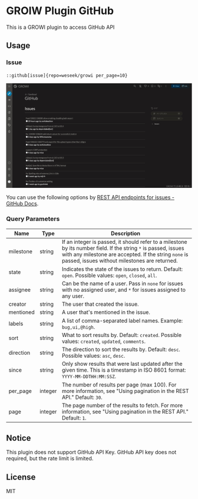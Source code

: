 # GROIW Plugin GitHub

This is a GROWI plugin to access GitHub API

## Usage

### Issue
  
```
::github[issue]{repo=weseek/growi per_page=10}
```

![](./screenshots/issues.jpg)

You can use the following options by [REST API endpoints for issues \- GitHub Docs](https://docs.github.com/en/rest/issues/issues?apiVersion=2022-11-28).

### Query Parameters

| Name      | Type    | Description                                                                                                                                                                                                 |
|-----------|---------|-------------------------------------------------------------------------------------------------------------------------------------------------------------------------------------------------------------|
| milestone | string  | If an integer is passed, it should refer to a milestone by its number field. If the string `*` is passed, issues with any milestone are accepted. If the string `none` is passed, issues without milestones are returned. |
| state     | string  | Indicates the state of the issues to return. Default: `open`. Possible values: `open`, `closed`, `all`.                                                                                                      |
| assignee  | string  | Can be the name of a user. Pass in `none` for issues with no assigned user, and `*` for issues assigned to any user.                                                                                         |
| creator   | string  | The user that created the issue.                                                                                                                                                                             |
| mentioned | string  | A user that's mentioned in the issue.                                                                                                                                                                        |
| labels    | string  | A list of comma-separated label names. Example: `bug,ui,@high`.                                                                                                                                              |
| sort      | string  | What to sort results by. Default: `created`. Possible values: `created`, `updated`, `comments`.                                                                                                              |
| direction | string  | The direction to sort the results by. Default: `desc`. Possible values: `asc`, `desc`.                                                                                                                        |
| since     | string  | Only show results that were last updated after the given time. This is a timestamp in ISO 8601 format: `YYYY-MM-DDTHH:MM:SSZ`.                                                                               |
| per_page  | integer | The number of results per page (max 100). For more information, see "Using pagination in the REST API." Default: `30`.                                                                                       |
| page      | integer | The page number of the results to fetch. For more information, see "Using pagination in the REST API." Default: `1`.                                                                                         |


## Notice

This plugin does not support GitHub API Key. GitHub API key does not required, but the rate limit is limited.

## License

MIT

